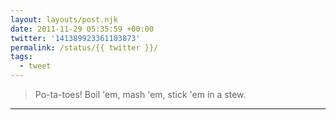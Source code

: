 ```yaml
---
layout: layouts/post.njk
date: 2011-11-29 05:35:59 +00:00
twitter: '141389923361103873'
permalink: /status/{{ twitter }}/
tags: 
  - tweet
---
```


> Po-ta-toes! Boil 'em, mash 'em, stick 'em in a stew.

---
